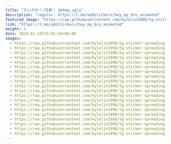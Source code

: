 ```yaml
---
title: "ちいかわ！/兄弟！ @ohmy_ygly"
description: "regular: https://t.me/addstickers/hey_my_bro_animated"
featured_image: "https://raw.githubusercontent.com/kylelin1998/tg-sticker-spreading-worldwide-images/main/img/50057d78-b3d5-4490-91e8-2c432be1a11c.jpg"
link: "https://t.me/addstickers/hey_my_bro_animated"
weight: 3
date: 2024-01-16T23:01:34+08:00
images:
  - https://raw.githubusercontent.com/kylelin1998/tg-sticker-spreading-worldwide-images/main/img/50057d78-b3d5-4490-91e8-2c432be1a11c.jpg
  - https://raw.githubusercontent.com/kylelin1998/tg-sticker-spreading-worldwide-images/main/img/6b178687-a125-4356-97c4-40ffcc2b01f6.jpg
  - https://raw.githubusercontent.com/kylelin1998/tg-sticker-spreading-worldwide-images/main/img/8cd2fd66-3aad-4d59-8d7b-c75554bf31c3.jpg
  - https://raw.githubusercontent.com/kylelin1998/tg-sticker-spreading-worldwide-images/main/img/232de4a2-fb4e-45a3-a128-3a4611b2ecfa.jpg
  - https://raw.githubusercontent.com/kylelin1998/tg-sticker-spreading-worldwide-images/main/img/e07961f9-bec1-4c04-b52c-6bb9bc67ca11.jpg
  - https://raw.githubusercontent.com/kylelin1998/tg-sticker-spreading-worldwide-images/main/img/404aca2e-635e-4029-860d-2e18e6ec88e1.jpg
  - https://raw.githubusercontent.com/kylelin1998/tg-sticker-spreading-worldwide-images/main/img/a1d68c21-d581-4f01-bcbc-35c13c262728.jpg
  - https://raw.githubusercontent.com/kylelin1998/tg-sticker-spreading-worldwide-images/main/img/e2d028a9-d0d9-4e9c-b0ce-aa8492bac3a1.jpg
  - https://raw.githubusercontent.com/kylelin1998/tg-sticker-spreading-worldwide-images/main/img/f3a7db68-fa99-4b89-bee3-c69e181d6ce9.jpg
  - https://raw.githubusercontent.com/kylelin1998/tg-sticker-spreading-worldwide-images/main/img/d93fd27f-0f59-44aa-af8d-9f0936f401dd.jpg
  - https://raw.githubusercontent.com/kylelin1998/tg-sticker-spreading-worldwide-images/main/img/cb47a4d6-2f64-4e36-96ea-bf7553075fc1.jpg
  - https://raw.githubusercontent.com/kylelin1998/tg-sticker-spreading-worldwide-images/main/img/237be06a-22cd-4207-a3be-ed4ba85bf6eb.jpg
  - https://raw.githubusercontent.com/kylelin1998/tg-sticker-spreading-worldwide-images/main/img/55396338-78ad-4968-a8f0-966b35c59505.jpg
  - https://raw.githubusercontent.com/kylelin1998/tg-sticker-spreading-worldwide-images/main/img/a4a205ab-a084-42aa-a250-be9b41f273b0.jpg
  - https://raw.githubusercontent.com/kylelin1998/tg-sticker-spreading-worldwide-images/main/img/8fa50e46-4c7e-4360-ac11-34e1b2f08ea3.jpg
  - https://raw.githubusercontent.com/kylelin1998/tg-sticker-spreading-worldwide-images/main/img/2abde3b5-4da5-446b-a18f-7615d15a6ab7.jpg
  - https://raw.githubusercontent.com/kylelin1998/tg-sticker-spreading-worldwide-images/main/img/e4ba974c-100d-4cd1-9ccc-d1ae7da43ef5.jpg
  - https://raw.githubusercontent.com/kylelin1998/tg-sticker-spreading-worldwide-images/main/img/56ea9dd7-c4d9-496b-a0f4-93b48e489bec.jpg
  - https://raw.githubusercontent.com/kylelin1998/tg-sticker-spreading-worldwide-images/main/img/5dde34af-40fa-420d-b68c-1651e0c332d5.jpg
  - https://raw.githubusercontent.com/kylelin1998/tg-sticker-spreading-worldwide-images/main/img/ab2f0708-b40d-43ab-a555-d81eaac52834.jpg
---
```

